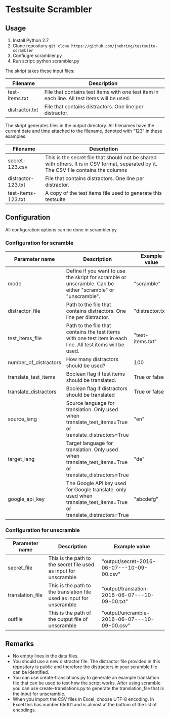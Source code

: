 # Testsuite Scrambler

## Usage

1. Install Python 2.7
2. Clone repository `git clone https://github.com/jnehring/testsuite-scrambler`
3. Confiugre scrambler.py
4. Run script: python scrambler.py

The skript takes these input files:

| Filename  | Description |
| ------------- |-------------|
| test-items.txt      | File that contains test items with one test item in each line. All test items will be used. |
| distractor.txt      | File that contains distractors. One line per distractor.      |

The skript generates files in the output directory. All filenames have the current date and time attached to the filename, denoted with "123" in these examples:

| Filename  | Description |
| ------------- |-------------|
| secret-123.csv | This is the secret file that should not be shared with others. It is in CSV format, separated by \t. The CSV file contains the columns  |
| distractor-123.txt     | File that contains distractors. One line per distractor. |
| test-items-123.txt | A copy of the test items file used to generate this testsuite |

## Configuration

All configuration options can be done in scrambler.py

### Configuration for scramble

| Parameter name        | Description           | Example value  |
| ------------- |-------------| -----|
| mode | Define if you want to use the skript for scramble or unscramble. Can be either "scramble" or "unscramble". | "scramble" |
| distractor_file | Path to the file that contains distractors. One line per distractor. | "distractor.txt" |
| test_items_file | Path to the file that contains the test items with one test item in each line. All test items will be used.  | "test-items.txt" |
| number_of_distractors | How many distractors should be used? | 100 |
| translate_test_items | Boolean flag if test items should be translated. | True or false |
| translate_distractors | Boolean flag if distractors should be translated | True or false |
| source_lang | Source language for translation. Only used when translate_test_items=True or translate_distractors=True | "en" |
| target_lang | Target language for translation. Only used when translate_test_items=True or translate_distractors=True | "de" |
| google_api_key | The Google API key used for Google translate. only used when translate_test_items=True or translate_distractors=True | "abcdefg" |

### Configuration for unscramble

| Parameter name        | Description           | Example value  |
| ------------- |-------------| -----|
| secret_file | This is the path to the secret file used as input for unscramble| "output/secret-2016-06-07---10-09-00.csv" |
| translation_file | This is the path to the translation file used as input for unscramble| "output/translation-2016-06-07---10-09-00.txt" |
| outfile | This is the path of the output file of unscramble | "output/uncramble-2016-06-07---10-09-00.csv" |

## Remarks

* No empty lines in the data files.
* You should use a new distractor file. The distractor file provided in this repository is public and therefore the distractors in your scramble file can be identified.
* You can use create-translations.py to generate an example translation file that can be used to test how the script works. After using scramble you can use create-translations.py to generate the translation_file that is the input for unscramble.
* When you import the CSV files in Excel, choose UTF-8 encoding. In Excel this has number 65001 and is almost at the bottom of the list of encodings.

